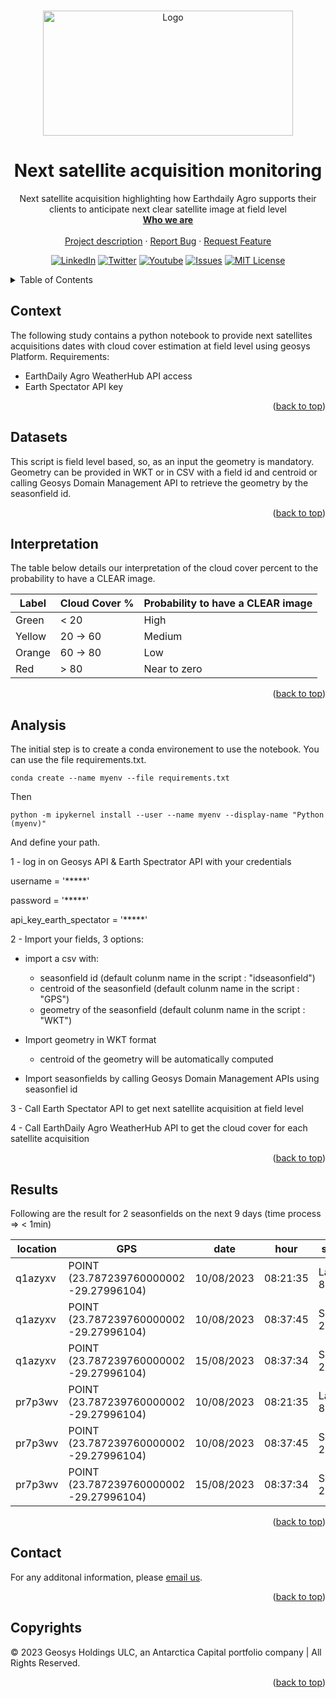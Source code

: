 <div id="top"></div>
<!-- PROJECT SHIELDS -->
<!--
*** See the bottom of this document for the declaration of the reference variables
*** https://www.markdownguide.org/basic-syntax/#reference-style-links
-->


<!-- PROJECT LOGO -->
<br />
<p align="center">
  <a href=https://github.com/GEOSYS/>
    <img src=https://earthdailyagro.com/wp-content/uploads/2022/01/Logo.svg alt="Logo" width="400" height="200">
  </a>

 <h1 align="center">Next satellite acquisition monitoring</h3>

  <p align="center">
    Next satellite acquisition highlighting how Earthdaily Agro supports their clients to anticipate next clear satellite image at field level
    <br />
    <a href=https://earthdailyagro.com/><strong>Who we are</strong></a>
    <br />
    <br />
    <a href=https://github.com/GEOSYS/Examples-and-showcases>Project description</a>
    ·
    <a href=https://github.com/GEOSYS/Examples-and-showcases/issues>Report Bug</a>
    ·
    <a href=https://github.com/GEOSYS/Examples-and-showcases/issues>Request Feature</a>
  </p>
</p>

<div align="center">
  
[![LinkedIn][linkedin-shield]][linkedin-url]
[![Twitter][twitter-shield]][twitter-url]
[![Youtube][youtube-shield]][youtube-url]
[![Issues][issues-shield]][issues-url]
[![MIT License][license-shield]][license-url]
  
</div>

<!--[![Stargazers][GitStars-shield]][GitStars-url]-->
<!--[![languages][NETcore-shield]][NETcore-url]-->
<!--[![Forks][forks-shield]][forks-url]-->
<!--[![Stargazers][stars-shield]][stars-url]-->
<!--[![CITest][CITest-shield]][CITest-url]-->
<!--[![languages][language-python-shiedl]][]-->

<!-- TABLE OF CONTENTS -->
<details close>
  <summary>Table of Contents</summary>
  <ol>
    <li><a href="#context">Context</a></li>
    <li><a href="#datasets">Datasets</a></li>
    <li><a href="#sclinterpretation">SCL Interpretation</a></li>
    <li><a href="analysis">Analysis</a></li>
    <li><a href="#results">Results</a></li>
    <li><a href="#contact">Contact</a></li>
    <li><a href="#copyrights">Copyrights</a></li>
  </ol>
</details>

<!-- CONTEXT -->
## Context

The following study contains a python notebook to provide next satellites acquisitions dates with cloud cover estimation at field level using geosys Platform.
Requirements:
- EarthDaily Agro WeatherHub API access
- Earth Spectator API key

<p align="right">(<a href="#top">back to top</a>)</p>

<!-- DATASETS -->
## Datasets

This script is field level based, so, as an input the geometry is mandatory. 
Geometry can be provided in WKT or in CSV with a field id and centroid or calling Geosys Domain Management API to retrieve the geometry by the seasonfield id.

<p align="right">(<a href="#top">back to top</a>)</p>

<!-- SCLINTERPREATION -->
## Interpretation
The table below details our interpretation of the cloud cover percent to the probability to have a CLEAR image.

| Label | Cloud Cover %   		 | Probability to have a CLEAR image  |
|-------|------------------------|------------------------------------|
| Green |  < 20                  | High                               |
| Yellow| 20 -> 60 			     | Medium                             |
| Orange| 60 -> 80     			 | Low                                |
| Red   |  > 80          		 | Near to zero                       |

<p align="right">(<a href="#top">back to top</a>)</p>

<!-- ANALYSIS -->
## Analysis

The initial step is to create a conda environement to use the notebook. You can use the file requirements.txt. 
```
conda create --name myenv --file requirements.txt
```
Then 
```
python -m ipykernel install --user --name myenv --display-name "Python (myenv)"
```
And define your path.
 
1 - log in on Geosys API & Earth Spectrator API with your credentials

username = '*****'

password = '*****'

api_key_earth_spectator = '*****'

2 - Import your fields, 3 options:
- import a csv with:
	- seasonfield id (default colunm name in the script : "idseasonfield")
	- centroid of the seasonfield (default colunm name in the script : "GPS")
	- geometry of the seasonfield (default colunm name in the script : "WKT")
	
- Import geometry in WKT format
	- centroid of the geometry will be automatically computed 
	
- Import seasonfields by calling Geosys Domain Management APIs using seasonfiel id
	
3 - Call Earth Spectator API to get next satellite acquisition at field level

4 - Call EarthDaily Agro WeatherHub API to get the cloud cover for each satellite acquisition 

<p align="right">(<a href="#top">back to top</a>)</p>

<!-- RESULTS -->
## Results

Following are the result for 2 seasonfields on the next 9 days (time process => < 1min)


|location	|GPS									 |date		 |hour	   |satellite	|cloudcover |color	|
|-------	|----------------------------------------|-----------|---------|------------|-----------|-------|
|q1azyxv	|POINT (23.787239760000002 -29.27996104) |10/08/2023 |08:21:35 |Landsat-8	|0.0 		|green  |
|q1azyxv	|POINT (23.787239760000002 -29.27996104) |10/08/2023 |08:37:45 |Sentinel-2B	|0.0 		|green  |
|q1azyxv	|POINT (23.787239760000002 -29.27996104) |15/08/2023 |08:37:34 |Sentinel-2A	|9.8 		|green  |
|pr7p3wv	|POINT (23.787239760000002 -29.27996104) |10/08/2023 |08:21:35 |Landsat-8	|0.0 		|green  |
|pr7p3wv	|POINT (23.787239760000002 -29.27996104) |10/08/2023 |08:37:45 |Sentinel-2B	|0.0 		|green  |
|pr7p3wv	|POINT (23.787239760000002 -29.27996104) |15/08/2023 |08:37:34 |Sentinel-2A	|9.8 		|green  |


<p align="right">(<a href="#top">back to top</a>)</p>

## Contact

For any additonal information, please [email us](mailto:sales@earthdailyagro.com).

<p align="right">(<a href="#top">back to top</a>)</p>


<!-- COPYRIGHTs -->
## Copyrights

© 2023 Geosys Holdings ULC, an Antarctica Capital portfolio company | All Rights Reserved.

<p align="right">(<a href="#top">back to top</a>)</p>

<!-- MARKDOWN LINKS & IMAGES -->
<!-- https://www.markdownguide.org/basic-syntax/#reference-style-links -->
<!-- List of available shields https://shields.io/category/license -->
<!-- List of available shields https://simpleicons.org/ -->
[contributors-shield]: https://img.shields.io/github/contributors/github_username/repo.svg?style=social
[NETcore-shield]: https://img.shields.io/badge/.NET%20Core-6.0-green
[NETcore-url]: https://github.com/dotnet/core
[contributors-url]: https://github.com/github_username/repo/graphs/contributors
[forks-shield]: https://img.shields.io/github/forks/github_username/repo.svg?style=plastic&logo=appveyor
[forks-url]: https://github.com/github_username/repo/network/members
[stars-shield]: https://img.shields.io/github/stars/qgis-plugin/repo.svg?style=plastic&logo=appveyor
[stars-url]: https://github.com/github_username/repo/stargazers
[issues-shield]: https://img.shields.io/github/issues/GEOSYS/qgis-plugin/repo.svg?style=social
[issues-url]: https://github.com/github_username/repo/issues
[license-shield]: https://img.shields.io/badge/License-MIT-yellow.svg
[license-url]: https://opensource.org/licenses/MIT
[linkedin-shield]: https://img.shields.io/badge/-LinkedIn-black.svg?style=social&logo=linkedin
[linkedin-url]: https://www.linkedin.com/company/earthdailyagro/mycompany/
[twitter-shield]: https://img.shields.io/twitter/follow/EarthDailyAgro?style=social
[twitter-url]: https://img.shields.io/twitter/follow/EarthDailyAgro?style=social
[youtube-shield]: https://img.shields.io/youtube/channel/views/UCy4X-hM2xRK3oyC_xYKSG_g?style=social
[youtube-url]: https://img.shields.io/youtube/channel/views/UCy4X-hM2xRK3oyC_xYKSG_g?style=social
[language-python-shiedl]: https://img.shields.io/badge/python-3.7-green?logo=python
[language-python-url]: https://pypi.org/ 
[GitStars-shield]: https://img.shields.io/github/stars/GEOSYS?style=social
[GitStars-url]: https://img.shields.io/github/stars/GEOSYS?style=social
[CITest-shield]: https://img.shields.io/github/workflow/status/GEOSYS/qgis-plugin/Continous%20Integration
[CITest-url]: https://img.shields.io/github/workflow/status/GEOSYS/qgis-plugin/Continous%20Integration


